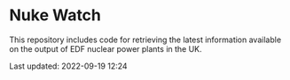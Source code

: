 # Nuke Watch

This repository includes code for retrieving the latest information available on the output of EDF nuclear power plants in the UK.

Last updated: 2022-09-19 12:24